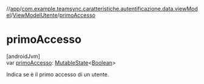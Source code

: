 //[app](../../../index.md)/[com.example.teamsync.caratteristiche.autentificazione.data.viewModel](../index.md)/[ViewModelUtente](index.md)/[primoAccesso](primo-accesso.md)

# primoAccesso

[androidJvm]\
var [primoAccesso](primo-accesso.md): [MutableState](https://developer.android.com/reference/kotlin/androidx/compose/runtime/MutableState.html)&lt;[Boolean](https://kotlinlang.org/api/latest/jvm/stdlib/kotlin/-boolean/index.html)&gt;

Indica se è il primo accesso di un utente.
